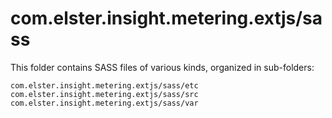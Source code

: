 # com.elster.insight.metering.extjs/sass

This folder contains SASS files of various kinds, organized in sub-folders:

    com.elster.insight.metering.extjs/sass/etc
    com.elster.insight.metering.extjs/sass/src
    com.elster.insight.metering.extjs/sass/var
